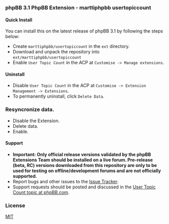 ### phpBB 3.1 PhpBB Extension - marttiphpbb usertopiccount

#### Quick Install

You can install this on the latest release of phpBB 3.1 by following the steps below:

* Create `marttiphpbb/usertopiccount` in the `ext` directory.
* Download and unpack the repository into `ext/marttiphpbb/usertopiccount`
* Enable `User Topic Count` in the ACP at `Customise -> Manage extensions`.

#### Uninstall

* Disable `User Topic Count` in the ACP at `Customise -> Extension Management -> Extensions`.
* To permanently uninstall, click `Delete Data`.

### Resyncronize data. 

* Disable the Extension.
* Delete data.
* Enable.

#### Support

* **Important: Only official release versions validated by the phpBB Extensions Team should be installed on a live forum. Pre-release (beta, RC) versions downloaded from this repository are only to be used for testing on offline/development forums and are not officially supported.**
* Report bugs and other issues to the [Issue Tracker](https://github.com/marttiphpbb/usertopiccount/issues).
* Support requests should be posted and discussed in the [User Topic Count topic at phpBB.com](https://www.phpbb.com/community/viewtopic.php?f=456&t=2287936).

### License

[MIT](LICENSE)
